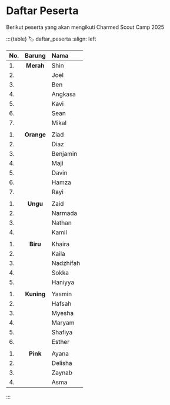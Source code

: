 # Daftar Peserta
Berikut peserta yang akan mengikuti Charmed Scout Camp 2025

:::{table}
:label: daftar_peserta
:align: left

| No. | Barung | Nama |
| :-- | :----: | :--- |
| 1. | **Merah** | Shin |
| 2. |  | Joel |
| 3. |  | Ben |
| 4. |  | Angkasa |
| 5. |  | Kavi |
| 6. |  | Sean |
| 7. |  | Mikal |
|  |  | |
| 1. | **Orange** | Ziad |
| 2. |  | Diaz |
| 3. |  | Benjamin |
| 4. |  | Maji |
| 5. |  | Davin |
| 6. |  | Hamza |
| 7. |  | Rayi |
|  |  | |
| 1. | **Ungu** | Zaid |
| 2. |  | Narmada |
| 3. |  | Nathan |
| 4. |  | Kamil |
|  |  | |
| 1. | **Biru** | Khaira |
| 2. |  | Kaila |
| 3. |  | Nadzhifah |
| 4. |  | Sokka |
| 5. |  | Haniyya |
|  |  | |
| 1. | **Kuning** | Yasmin |
| 2. |  | Hafsah |
| 3. |  | Myesha |
| 4. |  | Maryam |
| 5. |  | Shafiya |
| 6. |  | Esther |
|  |  | |
| 1. | **Pink** | Ayana |
| 2. |  | Delisha |
| 3. |  | Zaynab |
| 4. |  | Asma |

:::

<!-- merah, orange, ungu, biru, kuning, pink -->
